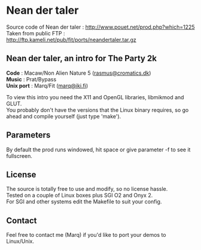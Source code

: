 # Nean der taler

Source code of Nean der taler : http://www.pouet.net/prod.php?which=1225  
Taken from public FTP : http://ftp.kameli.net/pub/fit/ports/neandertaler.tar.gz

## Nean der taler, an intro for The Party 2k

**Code**      : Macaw/Non Alien Nature 5 (rasmus@cromatics.dk)  
**Music**     : Prat/Bypass  
**Unix port** : Marq/Fit                 (marq@iki.fi)  

To view this intro you need the X11 and OpenGL libraries, libmikmod and GLUT.  
You probably don't have the versions that the Linux binary requires, so go ahead and compile yourself (just type 'make').  

## Parameters

By default the prod runs windowed, hit space or give parameter -f to see it fullscreen.  

## License

The source is totally free to use and modify, so no license hassle.  
Tested on a couple of Linux boxes plus SGI O2 and Onyx 2.  
For SGI and other systems edit the Makefile to suit your config.

## Contact

Feel free to contact me (Marq) if you'd like to port your demos to Linux/Unix.
